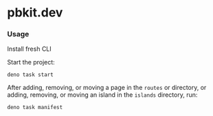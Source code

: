 # pbkit.dev

### Usage

Install fresh CLI

Start the project:

```
deno task start
```

After adding, removing, or moving a page in the `routes` or directory, or
adding, removing, or moving an island in the `islands` directory, run:

```
deno task manifest
```
